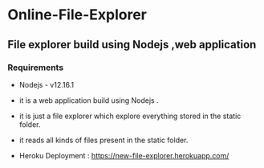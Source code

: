 # Online-File-Explorer
## File explorer build using Nodejs  ,web application
### Requirements
* Nodejs - v12.16.1

* it is a web application build using Nodejs . 
* it is just a file explorer which explore everything stored in the static folder.
* it reads all kinds of files present in the static folder.
* Heroku Deployment : https://new-file-explorer.herokuapp.com/
